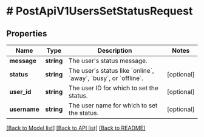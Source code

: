 # # PostApiV1UsersSetStatusRequest

## Properties

Name | Type | Description | Notes
------------ | ------------- | ------------- | -------------
**message** | **string** | The user&#39;s status message. |
**status** | **string** | The user&#39;s status like &#x60;online&#x60;, &#x60;away&#x60;, &#x60;busy&#x60;, or &#x60;offline&#x60;. | [optional]
**user_id** | **string** | The user ID for which to set the status. | [optional]
**username** | **string** | The user name for which to set the status. | [optional]

[[Back to Model list]](../../README.md#models) [[Back to API list]](../../README.md#endpoints) [[Back to README]](../../README.md)
